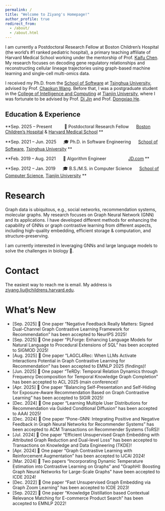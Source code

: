 ```yaml
---
permalink: /
title: "Welcome to Ziyang's Homepage!"
author_profile: true
redirect_from: 
  - /about/
  - /about.html
---
```


I am currently a Postdoctoral Research Fellow at Boston Children’s Hospital (the world’s #1 ranked pediatric hospital), a primary teaching affiliate of Harvard Medical School working under the mentorship of Prof. [Kaifu Chen](https://dms.hms.harvard.edu/people/kaifu-chen). My research focuses on decoding gene regulatory relationships and reconstructing cellular lineage trajectories using graph-based machine learning and single-cell multi-omics data.

I received my Ph.D. from the [School of Software](https://www.thss.tsinghua.edu.cn/) at [Tsinghua University](https://www.tsinghua.edu.cn/), advised by Prof. [Chaokun Wang](https://wangchaokun.github.io/index.html). Before that, I was a postgraduate student in the [College of Intelligence and Computing](https://cic.tju.edu.cn/) at [Tianjin University](https://www.tju.edu.cn/), where I was fortunate to be advised by Prof. [Di Jin](https://cic.tju.edu.cn/faculty/jindi/index.htm) and Prof. [Dongxiao He](https://cic.tju.edu.cn/faculty/hedongxiao/index.htm).

## Education & Experience
 
**Sep. 2025 – Present &nbsp;&nbsp;&nbsp;&nbsp;&nbsp;&nbsp;&nbsp;&nbsp;  💼  Postdoctoral Research Fellow &nbsp;&nbsp;&nbsp;&nbsp; [Boston Children’s Hospital](https://www.childrenshospital.org/) & [Harvard Medical School](https://hms.harvard.edu/)  **  

  
**Sep. 2021 – Jun. 2025 &nbsp;&nbsp;&nbsp;&nbsp; 🎓 Ph.D. in Software Engineering  &nbsp;&nbsp;&nbsp;&nbsp; [School of Software](https://www.thss.tsinghua.edu.cn/), [Tsinghua University](https://www.tsinghua.edu.cn/)  **  


**Feb. 2019 – Aug. 2021 &nbsp;&nbsp;&nbsp;&nbsp;  💼 Algorithm Engineer &nbsp;&nbsp;&nbsp;&nbsp;&nbsp;&nbsp;&nbsp;&nbsp;&nbsp;&nbsp;&nbsp;&nbsp;&nbsp;&nbsp;&nbsp;&nbsp; [JD.com](https://www.jd.com/)  **  


**Sep. 2012 – Jan. 2019 &nbsp;&nbsp;&nbsp;&nbsp;  🎓 B.S./M.S. in Computer Science &nbsp;&nbsp;&nbsp;&nbsp; [School of Computer Science](https://cic.tju.edu.cn/), [Tianjin University](https://www.tju.edu.cn/)  **  


Research
======
Graph data is ubiquitous, e.g., social networks, recommendation systems, molecular graphs. My research focuses on Graph Neural Network (GNN) and its applications. I have developed different methods for enhancing the capability of GNNs or graph contrastive learning from different aspects, including high-quality embedding, efficient storage & computation, and structure-preserving.

I am currently interested in leveraging GNNs and large language models to solve the challenges in biology 🧬.

Contact
======
The easiest way to reach me is email. My address is ziyang.liu@childrens.harvard.edu.

What’s New
======
* [Sep. 2025] 🌟 One paper “Negative Feedback Really Matters: Signed Dual-Channel Graph Contrastive Learning Framework for Recommendation” has been accepted to NeurIPS 2025!
* [Sep. 2025] 🌟 One paper “PLForge: Enhancing Language Models for Natural Language to Procedural Extensions of SQL” has been accepted to SIGMOD 2025!
* [Aug. 2025] 🌟 One paper “LAGCL4Rec: When LLMs Activate Interactions Potential in Graph Contrastive Learning for Recommendation” has been accepted to EMNLP 2025 (findings)!
* [Jun. 2025] 🌟 One paper “TeRDy: Temporal Relation Dynamics through Frequency Decomposition for Temporal Knowledge Graph Completion” has been accepted to ACL 2025 (main conference)!
* [Apr. 2025] 🌟 One paper “Balancing Self-Presentation and Self-Hiding for Exposure-Aware Recommendation Based on Graph Contrastive Learning” has been accepted to SIGIR 2025!
* [Dec. 2024] 🌟 One paper “Learning Multiple User Distributions for Recommendation via Guided Conditional Diffusion” has been accepted to AAAI 2025!
* [Dec. 2024] 🌟 One paper “Pone-GNN: Integrating Positive and Negative Feedback in Graph Neural Networks for Recommender Systems” has been accepted to ACM Transactions on Recommender Systems (ToRS)!
* [Jul. 2024] 🌟 One paper “Efficient Unsupervised Graph Embedding with Attributed Graph Reduction and Dual-level Loss” has been accepted to Transactions on Knowledge and Data Engineering (TKDE)!
* [Apr. 2024] 🌟 One paper “Graph Contrastive Learning with Reinforcement Augmentation” has been accepted to IJCAI 2024!
* [Mar. 2024] 🌟 Two papers “Incorporating Dynamic Temperature Estimation into Contrastive Learning on Graphs” and "GraphHI: Boosting Graph Neural Networks for Large-Scale Graphs" have been accepted to ICDE 2024!
* [Dec. 2022] 🌟 One paper “Fast Unsupervised Graph Embedding via Graph Zoom Learning” has been accepted to ICDE 2023!
* [Sep. 2022] 🌟 One paper “Knowledge Distillation based Contextual Relevance Matching for E-commerce Product Search” has been accepted to EMNLP 2022!

